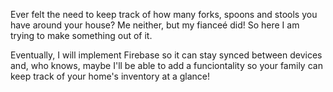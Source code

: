 Ever felt the need to keep track of how many forks, spoons and stools you have around your house? Me neither, but my fianceé did! So here I am trying to make something out of it.

Eventually, I will implement Firebase so it can stay synced between devices and, who knows, maybe I'll be able to add a funciontality so your family can keep track of your home's inventory at a glance!
